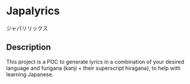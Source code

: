 # Japalyrics
ジャパリリックス

## Description
This project is a POC to generate lyrics in a combination of your desired language and furigana (kanji + their superscript hiragana), to help with learning Japanese. 
